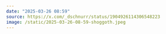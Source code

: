 ```yaml
---
date: "2025-03-26 08:59"
source: https://x.com/_dschnurr/status/1904926114306548223
image: /static/2025-03-26-08-59-shoggoth.jpeg
---
```

